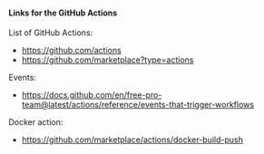 #### Links for the GitHub Actions 

List of GitHub Actions:
* https://github.com/actions
* https://github.com/marketplace?type=actions

Events:
* https://docs.github.com/en/free-pro-team@latest/actions/reference/events-that-trigger-workflows

Docker action:
* https://github.com/marketplace/actions/docker-build-push
